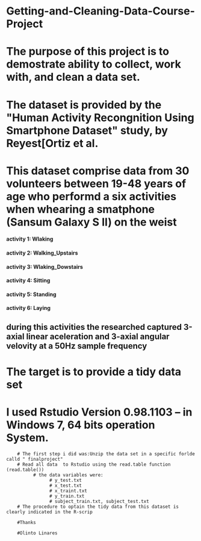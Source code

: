 # Getting-and-Cleaning-Data-Course-Project
# The purpose of this project is to demostrate ability to collect, work with, and clean a data set.
# The dataset is provided by the "Human Activity Recongnition Using Smartphone Dataset" study, by Reyest[Ortiz et al.

# This dataset comprise data from 30 volunteers between 19-48 years of age who performd a six activities when whearing a smatphone (Sansum Galaxy S II) on the weist
#### activity 1: Wlaking
#### activity 2: Walking_Upstairs
#### activity 3: Wlaking_Dowstairs
#### activity 4: Sitting
#### activity 5: Standing
#### activity 6: Laying
        
## during this activities the researched captured 3-axial linear aceleration and 3-axial angular velovity at a 50Hz sample frequency

# The target is to provide a tidy data set
# I used Rstudio Version 0.98.1103 – in Windows 7, 64 bits operation System.
        
        # The first step i did was:Unzip the data set in a specific forlde calld " finalproject"
        # Read all data  to Rstudio using the read.table function (read.table())
              # the data variables were:
                    # y_test.txt
                    # x_test.txt
                    # x_traint.txt
                    # y_train.txt
                    # subject_train.txt, subject_test.txt
        # The procedure to optain the tidy data from this dataset is clearly indicated in the R-scrip
        
        #Thanks
        
        #Olinto Linares
                    
                    
